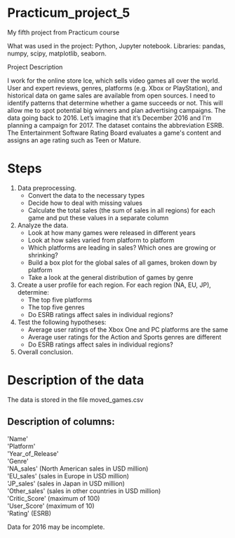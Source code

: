 # Practicum_project_5
 My fifth project from Practicum course

What was used in the project: Python, Jupyter notebook. Libraries: pandas, numpy, scipy, matplotlib, seaborn.

Project Description

I work for the online store Ice, which sells video games all over the world. User and expert reviews, genres, platforms (e.g. Xbox or PlayStation), and historical data on game sales are available from open sources. I need to identify patterns that determine whether a game succeeds or not. This will allow me to spot potential big winners and plan advertising campaigns.
The data going back to 2016. Let’s imagine that it’s December 2016 and I'm planning a campaign for 2017.
The dataset contains the abbreviation ESRB. The Entertainment Software Rating Board evaluates a game's content and assigns an age rating such as Teen or Mature.

# Steps
1) Data preprocessing.
   - Convert the data to the necessary types
   - Decide how to deal with missing values
   - Calculate the total sales (the sum of sales in all regions) for each game and put these values in a separate column
2) Analyze the data.
   - Look at how many games were released in different years
   - Look at how sales varied from platform to platform
   - Which platforms are leading in sales? Which ones are growing or shrinking?
   - Build a box plot for the global sales of all games, broken down by platform
   - Take a look at the general distribution of games by genre
3) Create a user profile for each region. For each region (NA, EU, JP), determine:
   - The top five platforms
   - The top five genres
   - Do ESRB ratings affect sales in individual regions?
4) Test the following hypotheses:
   - Average user ratings of the Xbox One and PC platforms are the same
   - Average user ratings for the Action and Sports genres are different
   - Do ESRB ratings affect sales in individual regions?
5) Overall conclusion.

# Description of the data
The data is stored in the file moved_games.csv

## Description of columns:
'Name'<br/>
'Platform'<br/>
'Year_of_Release'<br/>
'Genre'<br/>
'NA_sales' (North American sales in USD million)<br/>
'EU_sales' (sales in Europe in USD million)<br/>
'JP_sales' (sales in Japan in USD million)<br/>
'Other_sales' (sales in other countries in USD million)<br/>
'Critic_Score' (maximum of 100)<br/>
'User_Score' (maximum of 10)<br/>
'Rating' (ESRB)<br/>

Data for 2016 may be incomplete.
